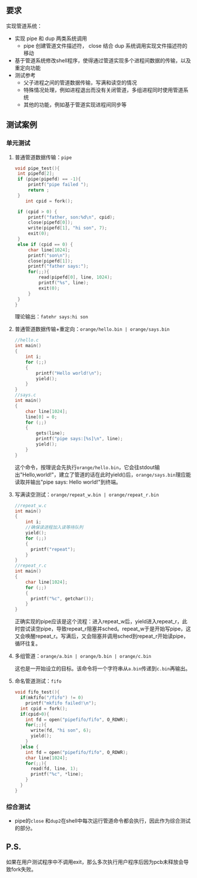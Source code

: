 ## 要求

 实现管道系统： 

- 实现 pipe 和 dup 两类系统调用
  - pipe 创建管道文件描述符， close 结合 dup 系统调用实现文件描述符的移动
- 基于管道系统修改shell程序，使得通过管道实现多个进程间数据的传输，以及重定向功能
- 测试参考 
  - 父子进程之间的管道数据传输，写满和读空的情况 
  - 特殊情况处理，例如进程退出而没有关闭管道，多组进程同时使用管道系统 
  - 其他的功能，例如基于管道实现进程间同步等

## 测试案例

### 单元测试

1. 普通管道数据传输：`pipe`

   ```c
   void pipe_test(){
   	int pipefd[2];
   	if (pipe(pipefd) == -1){
   		printf("pipe failed ");
   		return ;
   	}
       int cpid = fork();
   
   	if (cpid > 0) {
   		printf("father, son:%d\n", cpid);
   		close(pipefd[0]);
   		write(pipefd[1], "hi son", 7);
   		exit(0);
   	}
   	else if (cpid == 0) {
   		char line[1024];
   		printf("son\n");
   		close(pipefd[1]);
   		printf("father says:");
   		for(;;){
   			read(pipefd[0], line, 1024);
   			printf("%s", line);
   			exit(0);
   		}
   	}
   }
   ```

   理论输出：`fatehr says:hi son`

2. 普通管道数据传输+重定向：`orange/hello.bin | orange/says.bin`

   ```c
   //hello.c 
   int main()
   {
       int i;
       for (;;)
       {
           printf("Hello world!\n");
           yield();
       }
   }
   //says.c
   int main()
   {
       char line[1024];
       line[0] = 0;
       for (;;)
       {
           gets(line);
           printf("pipe says:[%s]\n", line);
           yield();
       }
   }
   ```

   

   这个命令，按理说会先执行`orange/hello.bin`，它会往stdout输出"Hello,world!"，建立了管道的话在此时yield()后，`orange/says.bin`理应能读取并输出"pipe says: Hello world!"到终端。

3. 写满读空测试：`orange/repeat_w.bin | orange/repeat_r.bin`

   ```c
   //repeat_w.c
   int main()
   {
       int i;
       //确保读进程加入读等待队列
       yield();
       for (;;)
       {
         printf("repeat");
       }
   }
   //repeat_r.c
   int main()
   {
       char line[1024];
       for (;;)
       {
         printf("%c", getchar());
       }
   }
   ```

   正确实现的pipe应该是这个流程：进入repeat_w后，yield进入repeat_r，此时尝试读空pipe，导致repeat_r阻塞并sched。repeat_w于是开始写pipe，这又会唤醒repeat_r。写满后，又会阻塞并调用sched到repeat_r开始读pipe，循环往复。

4. 多组管道：`orange/a.bin | orange/b.bin | orange/c.bin `

   这也是一开始设立的目标。该命令将一个字符串从`a.bin`传递到`c.bin`再输出。

5. 命名管道测试：`fifo`

   ```c
   void fifo_test(){
     if(mkfifo("/fifo") != 0)
       printf("mkfifo failed!\n");
     int cpid = fork();
     if(cpid>0){
       int fd = open("pipefifo/fifo", O_RDWR);
       for(;;){
         write(fd, "hi son", 6);
         yield();
       }
     }else {
       int fd = open("pipefifo/fifo", O_RDWR);
       char line[1024];
       for(;;){
         read(fd, line, 1);
         printf("%c", *line);
       }
     }
   }
   ```

   


### 综合测试

- pipe的`close` 和`dup2`在shell中每次运行管道命令都会执行，因此作为综合测试的部分。



## P.S.

如果在用户测试程序中不调用exit，那么多次执行用户程序后因为pcb未释放会导致fork失败。

